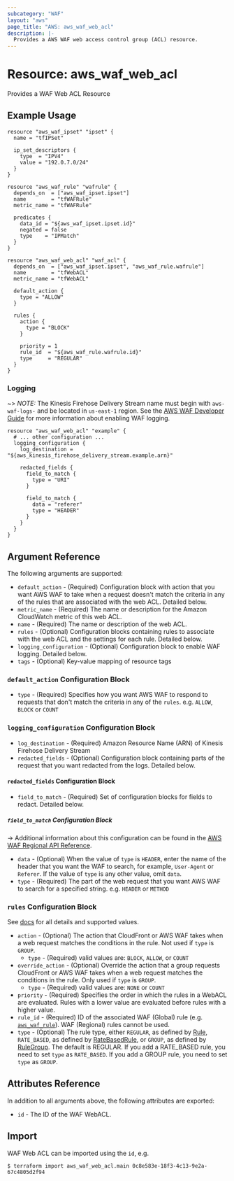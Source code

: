 ```yaml
---
subcategory: "WAF"
layout: "aws"
page_title: "AWS: aws_waf_web_acl"
description: |-
  Provides a AWS WAF web access control group (ACL) resource.
---
```


# Resource: aws_waf_web_acl

Provides a WAF Web ACL Resource

## Example Usage

```hcl
resource "aws_waf_ipset" "ipset" {
  name = "tfIPSet"

  ip_set_descriptors {
    type  = "IPV4"
    value = "192.0.7.0/24"
  }
}

resource "aws_waf_rule" "wafrule" {
  depends_on  = ["aws_waf_ipset.ipset"]
  name        = "tfWAFRule"
  metric_name = "tfWAFRule"

  predicates {
    data_id = "${aws_waf_ipset.ipset.id}"
    negated = false
    type    = "IPMatch"
  }
}

resource "aws_waf_web_acl" "waf_acl" {
  depends_on  = ["aws_waf_ipset.ipset", "aws_waf_rule.wafrule"]
  name        = "tfWebACL"
  metric_name = "tfWebACL"

  default_action {
    type = "ALLOW"
  }

  rules {
    action {
      type = "BLOCK"
    }

    priority = 1
    rule_id  = "${aws_waf_rule.wafrule.id}"
    type     = "REGULAR"
  }
}
```

### Logging

~> *NOTE:* The Kinesis Firehose Delivery Stream name must begin with `aws-waf-logs-` and be located in `us-east-1` region. See the [AWS WAF Developer Guide](https://docs.aws.amazon.com/waf/latest/developerguide/logging.html) for more information about enabling WAF logging.

```hcl
resource "aws_waf_web_acl" "example" {
  # ... other configuration ...
  logging_configuration {
    log_destination = "${aws_kinesis_firehose_delivery_stream.example.arn}"

    redacted_fields {
      field_to_match {
        type = "URI"
      }

      field_to_match {
        data = "referer"
        type = "HEADER"
      }
    }
  }
}
```

## Argument Reference

The following arguments are supported:

* `default_action` - (Required) Configuration block with action that you want AWS WAF to take when a request doesn't match the criteria in any of the rules that are associated with the web ACL. Detailed below.
* `metric_name` - (Required) The name or description for the Amazon CloudWatch metric of this web ACL.
* `name` - (Required) The name or description of the web ACL.
* `rules` - (Optional) Configuration blocks containing rules to associate with the web ACL and the settings for each rule. Detailed below.
* `logging_configuration` - (Optional) Configuration block to enable WAF logging. Detailed below.
* `tags` - (Optional) Key-value mapping of resource tags

### `default_action` Configuration Block

* `type` - (Required) Specifies how you want AWS WAF to respond to requests that don't match the criteria in any of the `rules`.
  e.g. `ALLOW`, `BLOCK` or `COUNT`

### `logging_configuration` Configuration Block

* `log_destination` - (Required) Amazon Resource Name (ARN) of Kinesis Firehose Delivery Stream
* `redacted_fields` - (Optional) Configuration block containing parts of the request that you want redacted from the logs. Detailed below.

#### `redacted_fields` Configuration Block

* `field_to_match` - (Required) Set of configuration blocks for fields to redact. Detailed below.

##### `field_to_match` Configuration Block

-> Additional information about this configuration can be found in the [AWS WAF Regional API Reference](https://docs.aws.amazon.com/waf/latest/APIReference/API_regional_FieldToMatch.html).

* `data` - (Optional) When the value of `type` is `HEADER`, enter the name of the header that you want the WAF to search, for example, `User-Agent` or `Referer`. If the value of `type` is any other value, omit `data`.
* `type` - (Required) The part of the web request that you want AWS WAF to search for a specified string. e.g. `HEADER` or `METHOD`

### `rules` Configuration Block

See [docs](http://docs.aws.amazon.com/waf/latest/APIReference/API_ActivatedRule.html) for all details and supported values.

* `action` - (Optional) The action that CloudFront or AWS WAF takes when a web request matches the conditions in the rule. Not used if `type` is `GROUP`.
  * `type` - (Required) valid values are: `BLOCK`, `ALLOW`, or `COUNT`
* `override_action` - (Optional) Override the action that a group requests CloudFront or AWS WAF takes when a web request matches the conditions in the rule. Only used if `type` is `GROUP`.
  * `type` - (Required) valid values are: `NONE` or `COUNT`
* `priority` - (Required) Specifies the order in which the rules in a WebACL are evaluated.
  Rules with a lower value are evaluated before rules with a higher value.
* `rule_id` - (Required) ID of the associated WAF (Global) rule (e.g. [`aws_waf_rule`](/docs/providers/aws/r/waf_rule.html)). WAF (Regional) rules cannot be used.
* `type` - (Optional) The rule type, either `REGULAR`, as defined by [Rule](http://docs.aws.amazon.com/waf/latest/APIReference/API_Rule.html), `RATE_BASED`, as defined by [RateBasedRule](http://docs.aws.amazon.com/waf/latest/APIReference/API_RateBasedRule.html), or `GROUP`, as defined by [RuleGroup](https://docs.aws.amazon.com/waf/latest/APIReference/API_RuleGroup.html). The default is REGULAR. If you add a RATE_BASED rule, you need to set `type` as `RATE_BASED`. If you add a GROUP rule, you need to set `type` as `GROUP`.

## Attributes Reference

In addition to all arguments above, the following attributes are exported:

* `id` - The ID of the WAF WebACL.

## Import

WAF Web ACL can be imported using the `id`, e.g.

```
$ terraform import aws_waf_web_acl.main 0c8e583e-18f3-4c13-9e2a-67c4805d2f94
```
